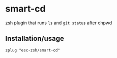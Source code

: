 smart-cd
========

zsh plugin that runs `ls` and `git status` after chpwd

Installation/usage
------------------

    zplug "esc-zsh/smart-cd"
